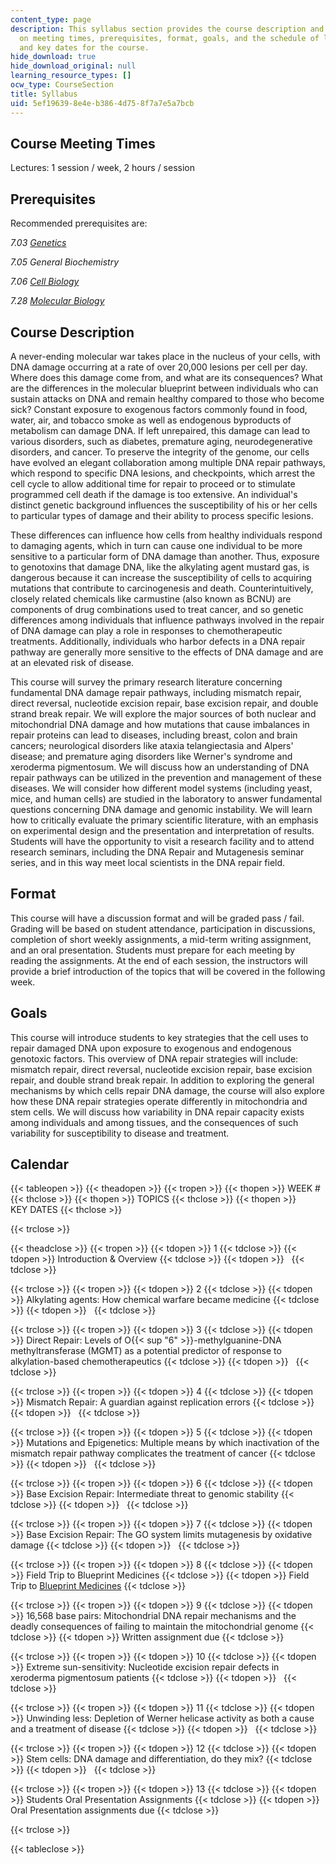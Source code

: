 ```yaml
---
content_type: page
description: This syllabus section provides the course description and information
  on meeting times, prerequisites, format, goals, and the schedule of lecture topics
  and key dates for the course.
hide_download: true
hide_download_original: null
learning_resource_types: []
ocw_type: CourseSection
title: Syllabus
uid: 5ef19639-8e4e-b386-4d75-8f7a7e5a7bcb
---
```


Course Meeting Times
--------------------

Lectures: 1 session / week, 2 hours / session

Prerequisites
-------------

Recommended prerequisites are:

_7.03_ [_Genetics_](/courses/7-03-genetics-fall-2004)

_7.05 General Biochemistry_

_7.06_ [_Cell Biology_](/courses/7-06-cell-biology-spring-2007)

_7.28_ [_Molecular Biology_](/courses/7-28-molecular-biology-spring-2005)

Course Description
------------------

A never-ending molecular war takes place in the nucleus of your cells, with DNA damage occurring at a rate of over 20,000 lesions per cell per day. Where does this damage come from, and what are its consequences? What are the differences in the molecular blueprint between individuals who can sustain attacks on DNA and remain healthy compared to those who become sick? Constant exposure to exogenous factors commonly found in food, water, air, and tobacco smoke as well as endogenous byproducts of metabolism can damage DNA. If left unrepaired, this damage can lead to various disorders, such as diabetes, premature aging, neurodegenerative disorders, and cancer. To preserve the integrity of the genome, our cells have evolved an elegant collaboration among multiple DNA repair pathways, which respond to specific DNA lesions, and checkpoints, which arrest the cell cycle to allow additional time for repair to proceed or to stimulate programmed cell death if the damage is too extensive. An individual's distinct genetic background influences the susceptibility of his or her cells to particular types of damage and their ability to process specific lesions.

These differences can influence how cells from healthy individuals respond to damaging agents, which in turn can cause one individual to be more sensitive to a particular form of DNA damage than another. Thus, exposure to genotoxins that damage DNA, like the alkylating agent mustard gas, is dangerous because it can increase the susceptibility of cells to acquiring mutations that contribute to carcinogenesis and death. Counterintuitively, closely related chemicals like carmustine (also known as BCNU) are components of drug combinations used to treat cancer, and so genetic differences among individuals that influence pathways involved in the repair of DNA damage can play a role in responses to chemotherapeutic treatments. Additionally, individuals who harbor defects in a DNA repair pathway are generally more sensitive to the effects of DNA damage and are at an elevated risk of disease.

This course will survey the primary research literature concerning fundamental DNA damage repair pathways, including mismatch repair, direct reversal, nucleotide excision repair, base excision repair, and double strand break repair. We will explore the major sources of both nuclear and mitochondrial DNA damage and how mutations that cause imbalances in repair proteins can lead to diseases, including breast, colon and brain cancers; neurological disorders like ataxia telangiectasia and Alpers' disease; and premature aging disorders like Werner's syndrome and xeroderma pigmentosum. We will discuss how an understanding of DNA repair pathways can be utilized in the prevention and management of these diseases. We will consider how different model systems (including yeast, mice, and human cells) are studied in the laboratory to answer fundamental questions concerning DNA damage and genomic instability. We will learn how to critically evaluate the primary scientific literature, with an emphasis on experimental design and the presentation and interpretation of results. Students will have the opportunity to visit a research facility and to attend research seminars, including the DNA Repair and Mutagenesis seminar series, and in this way meet local scientists in the DNA repair field.

Format
------

This course will have a discussion format and will be graded pass / fail. Grading will be based on student attendance, participation in discussions, completion of short weekly assignments, a mid-term writing assignment, and an oral presentation. Students must prepare for each meeting by reading the assignments. At the end of each session, the instructors will provide a brief introduction of the topics that will be covered in the following week.

Goals
-----

This course will introduce students to key strategies that the cell uses to repair damaged DNA upon exposure to exogenous and endogenous genotoxic factors. This overview of DNA repair strategies will include: mismatch repair, direct reversal, nucleotide excision repair, base excision repair, and double strand break repair. In addition to exploring the general mechanisms by which cells repair DNA damage, the course will also explore how these DNA repair strategies operate differently in mitochondria and stem cells. We will discuss how variability in DNA repair capacity exists among individuals and among tissues, and the consequences of such variability for susceptibility to disease and treatment.

Calendar
--------

{{< tableopen >}}
{{< theadopen >}}
{{< tropen >}}
{{< thopen >}}
WEEK #
{{< thclose >}}
{{< thopen >}}
TOPICS
{{< thclose >}}
{{< thopen >}}
KEY DATES
{{< thclose >}}

{{< trclose >}}

{{< theadclose >}}
{{< tropen >}}
{{< tdopen >}}
1
{{< tdclose >}}
{{< tdopen >}}
Introduction & Overview
{{< tdclose >}}
{{< tdopen >}}
 
{{< tdclose >}}

{{< trclose >}}
{{< tropen >}}
{{< tdopen >}}
2
{{< tdclose >}}
{{< tdopen >}}
Alkylating agents: How chemical warfare became medicine
{{< tdclose >}}
{{< tdopen >}}
 
{{< tdclose >}}

{{< trclose >}}
{{< tropen >}}
{{< tdopen >}}
3
{{< tdclose >}}
{{< tdopen >}}
Direct Repair: Levels of O{{< sup "6" >}}\-methylguanine-DNA methyltransferase (MGMT) as a potential predictor of response to alkylation-based chemotherapeutics
{{< tdclose >}}
{{< tdopen >}}
 
{{< tdclose >}}

{{< trclose >}}
{{< tropen >}}
{{< tdopen >}}
4
{{< tdclose >}}
{{< tdopen >}}
Mismatch Repair: A guardian against replication errors
{{< tdclose >}}
{{< tdopen >}}
 
{{< tdclose >}}

{{< trclose >}}
{{< tropen >}}
{{< tdopen >}}
5
{{< tdclose >}}
{{< tdopen >}}
Mutations and Epigenetics: Multiple means by which inactivation of the mismatch repair pathway complicates the treatment of cancer
{{< tdclose >}}
{{< tdopen >}}
 
{{< tdclose >}}

{{< trclose >}}
{{< tropen >}}
{{< tdopen >}}
6
{{< tdclose >}}
{{< tdopen >}}
Base Excision Repair: Intermediate threat to genomic stability
{{< tdclose >}}
{{< tdopen >}}
 
{{< tdclose >}}

{{< trclose >}}
{{< tropen >}}
{{< tdopen >}}
7
{{< tdclose >}}
{{< tdopen >}}
Base Excision Repair: The GO system limits mutagenesis by oxidative damage
{{< tdclose >}}
{{< tdopen >}}
 
{{< tdclose >}}

{{< trclose >}}
{{< tropen >}}
{{< tdopen >}}
8
{{< tdclose >}}
{{< tdopen >}}
Field Trip to Blueprint Medicines
{{< tdclose >}}
{{< tdopen >}}
Field Trip to [Blueprint Medicines](http://www.blueprintmedicines.com/)
{{< tdclose >}}

{{< trclose >}}
{{< tropen >}}
{{< tdopen >}}
9
{{< tdclose >}}
{{< tdopen >}}
16,568 base pairs: Mitochondrial DNA repair mechanisms and the deadly consequences of failing to maintain the mitochondrial genome
{{< tdclose >}}
{{< tdopen >}}
Written assignment due
{{< tdclose >}}

{{< trclose >}}
{{< tropen >}}
{{< tdopen >}}
10
{{< tdclose >}}
{{< tdopen >}}
Extreme sun-sensitivity: Nucleotide excision repair defects in xeroderma pigmentosum patients
{{< tdclose >}}
{{< tdopen >}}
 
{{< tdclose >}}

{{< trclose >}}
{{< tropen >}}
{{< tdopen >}}
11
{{< tdclose >}}
{{< tdopen >}}
Unwinding less: Depletion of Werner helicase activity as both a cause and a treatment of disease
{{< tdclose >}}
{{< tdopen >}}
 
{{< tdclose >}}

{{< trclose >}}
{{< tropen >}}
{{< tdopen >}}
12
{{< tdclose >}}
{{< tdopen >}}
Stem cells: DNA damage and differentiation, do they mix?
{{< tdclose >}}
{{< tdopen >}}
 
{{< tdclose >}}

{{< trclose >}}
{{< tropen >}}
{{< tdopen >}}
13
{{< tdclose >}}
{{< tdopen >}}
Students Oral Presentation Assignments
{{< tdclose >}}
{{< tdopen >}}
Oral Presentation assignments due
{{< tdclose >}}

{{< trclose >}}

{{< tableclose >}}